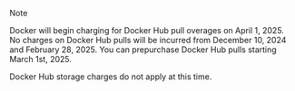 ---
---

> [!NOTE]
>
> Docker will begin charging for Docker Hub pull overages on April 1, 2025. No charges on Docker Hub pulls will be
> incurred from December 10, 2024 and February 28, 2025. You can prepurchase Docker Hub pulls starting March 1st,
> 2025.
>
> Docker Hub storage charges do not apply at this time.